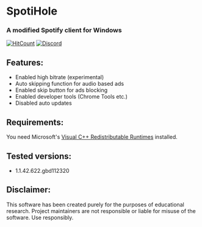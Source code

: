 # SpotiHole

### A modified Spotify client for Windows

[![HitCount](https://views.whatilearened.today/views/github/meik97/SpotiHole.svg)](http://hits.dwyl.com)
[![Discord](https://discordapp.com/api/guilds/783389538910601220/widget.png)](https://discord.gg/xUyxHesCGj)


## Features:

- Enabled high bitrate (experimental)
- Auto skipping function for audio based ads
- Enabled skip button for ads blocking
- Enabled developer tools (Chrome Tools etc.)
- Disabled auto updates


## Requirements:

You need Microsoft's [Visual C++ Redistributable Runtimes](https://github.com/abbodi1406/vcredist) installed.
  
  
## Tested versions:

- 1.1.42.622.gbd112320

## Disclaimer:
This software has been created purely for the purposes of educational research. Project maintainers are not responsible or liable for misuse of the software. Use responsibly.
